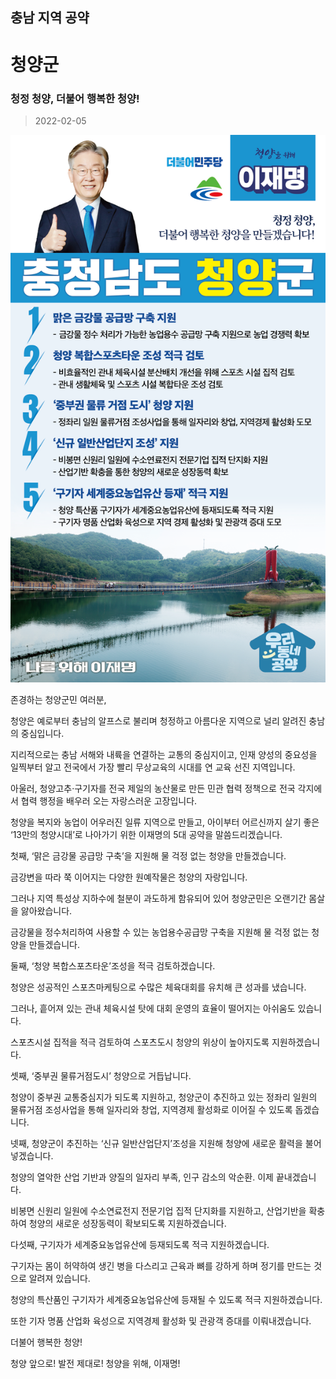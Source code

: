 ## 충남 지역 공약

# 청양군

### 청정 청양, 더불어 행복한 청양!
> 2022-02-05

![청양군 지역공약](./005_012_013.png)

존경하는 청양군민 여러분, 

 

청양은 예로부터 충남의 알프스로 불리며 청정하고 아름다운 지역으로 널리 알려진 충남의 중심입니다.

 

지리적으로는 충남 서해와 내륙을 연결하는 교통의 중심지이고, 인재 양성의 중요성을 일찍부터 알고 전국에서 가장 빨리 무상교육의 시대를 연 교육 선진 지역입니다. 

아울러, 청양고추·구기자를 전국 제일의 농산물로 만든 민관 협력 정책으로 전국 각지에서 협력 행정을 배우러 오는 자랑스러운 고장입니다.  

 

청양을 복지와 농업이 어우러진 일류 지역으로 만들고, 아이부터 어르신까지 살기 좋은 ‘13만의 청양시대’로 나아가기 위한 이재명의 5대 공약을 말씀드리겠습니다.

 

첫째, ‘맑은 금강물 공급망 구축’을 지원해 물 걱정 없는 청양을 만들겠습니다.




금강변을 따라 쭉 이어지는 다양한 원예작물은 청양의 자랑입니다. 

그러나 지역 특성상 지하수에 철분이 과도하게 함유되어 있어 청양군민은 오랜기간 몸살을 앓아왔습니다. 

금강물을 정수처리하여 사용할 수 있는 농업용수공급망 구축을 지원해 물 걱정 없는 청양을 만들겠습니다. 

 

둘째, ‘청양 복합스포츠타운’조성을 적극 검토하겠습니다.  




청양은 성공적인 스포츠마케팅으로 수많은 체육대회를 유치해 큰 성과를 냈습니다. 

그러나, 흩어져 있는 관내 체육시설 탓에 대회 운영의 효율이 떨어지는 아쉬움도 있습니다.

스포츠시설 집적을 적극 검토하여 스포츠도시 청양의 위상이 높아지도록 지원하겠습니다. 

 

셋째, ‘중부권 물류거점도시’ 청양으로 거듭납니다.




청양이 중부권 교통중심지가 되도록 지원하고, 청양군이 추진하고 있는 정좌리 일원의 물류거점 조성사업을 통해 일자리와 창업, 지역경제 활성화로 이어질 수 있도록 돕겠습니다.  

 

넷째, 청양군이 추진하는 ‘신규 일반산업단지’조성을 지원해 청양에 새로운 활력을 불어넣겠습니다.




청양의 열악한 산업 기반과 양질의 일자리 부족, 인구 감소의 악순환. 이제 끝내겠습니다. 

비봉면 신원리 일원에 수소연료전지 전문기업 집적 단지화를 지원하고, 산업기반을 확충하여 청양의 새로운 성장동력이 확보되도록 지원하겠습니다. 

 

다섯째, 구기자가 세계중요농업유산에 등재되도록 적극 지원하겠습니다. 




구기자는 몸이 허약하여 생긴 병을 다스리고 근육과 뼈를 강하게 하며 정기를 만드는 것으로 알려져 있습니다. 

청양의 특산품인 구기자가 세계중요농업유산에 등재될 수 있도록 적극 지원하겠습니다. 

또한 기자 명품 산업화 육성으로 지역경제 활성화 및 관광객 증대를 이뤄내겠습니다.

 

 

 

더불어 행복한 청양!

청양 앞으로! 발전 제대로! 청양을 위해, 이재명! 

						